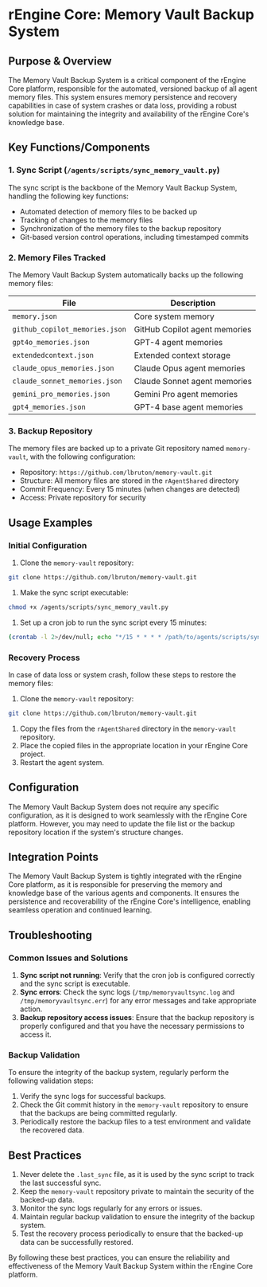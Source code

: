 # rEngine Core: Memory Vault Backup System

## Purpose & Overview

The Memory Vault Backup System is a critical component of the rEngine Core platform, responsible for the automated, versioned backup of all agent memory files. This system ensures memory persistence and recovery capabilities in case of system crashes or data loss, providing a robust solution for maintaining the integrity and availability of the rEngine Core's knowledge base.

## Key Functions/Components

### 1. Sync Script (`/agents/scripts/sync_memory_vault.py`)

The sync script is the backbone of the Memory Vault Backup System, handling the following key functions:

- Automated detection of memory files to be backed up
- Tracking of changes to the memory files
- Synchronization of the memory files to the backup repository
- Git-based version control operations, including timestamped commits

### 2. Memory Files Tracked

The Memory Vault Backup System automatically backs up the following memory files:

| File | Description |
| --- | --- |
| `memory.json` | Core system memory |
| `github_copilot_memories.json` | GitHub Copilot agent memories |
| `gpt4o_memories.json` | GPT-4 agent memories |
| `extendedcontext.json` | Extended context storage |
| `claude_opus_memories.json` | Claude Opus agent memories |
| `claude_sonnet_memories.json` | Claude Sonnet agent memories |
| `gemini_pro_memories.json` | Gemini Pro agent memories |
| `gpt4_memories.json` | GPT-4 base agent memories |

### 3. Backup Repository

The memory files are backed up to a private Git repository named `memory-vault`, with the following configuration:

- Repository: `https://github.com/lbruton/memory-vault.git`
- Structure: All memory files are stored in the `rAgentShared` directory
- Commit Frequency: Every 15 minutes (when changes are detected)
- Access: Private repository for security

## Usage Examples

### Initial Configuration

1. Clone the `memory-vault` repository:

```bash
git clone https://github.com/lbruton/memory-vault.git
```

1. Make the sync script executable:

```bash
chmod +x /agents/scripts/sync_memory_vault.py
```

1. Set up a cron job to run the sync script every 15 minutes:

```bash
(crontab -l 2>/dev/null; echo "*/15 * * * * /path/to/agents/scripts/sync_memory_vault.py") | crontab -
```

### Recovery Process

In case of data loss or system crash, follow these steps to restore the memory files:

1. Clone the `memory-vault` repository:

```bash
git clone https://github.com/lbruton/memory-vault.git
```

1. Copy the files from the `rAgentShared` directory in the `memory-vault` repository.
2. Place the copied files in the appropriate location in your rEngine Core project.
3. Restart the agent system.

## Configuration

The Memory Vault Backup System does not require any specific configuration, as it is designed to work seamlessly with the rEngine Core platform. However, you may need to update the file list or the backup repository location if the system's structure changes.

## Integration Points

The Memory Vault Backup System is tightly integrated with the rEngine Core platform, as it is responsible for preserving the memory and knowledge base of the various agents and components. It ensures the persistence and recoverability of the rEngine Core's intelligence, enabling seamless operation and continued learning.

## Troubleshooting

### Common Issues and Solutions

1. **Sync script not running**: Verify that the cron job is configured correctly and the sync script is executable.
2. **Sync errors**: Check the sync logs (`/tmp/memoryvaultsync.log` and `/tmp/memoryvaultsync.err`) for any error messages and take appropriate action.
3. **Backup repository access issues**: Ensure that the backup repository is properly configured and that you have the necessary permissions to access it.

### Backup Validation

To ensure the integrity of the backup system, regularly perform the following validation steps:

1. Verify the sync logs for successful backups.
2. Check the Git commit history in the `memory-vault` repository to ensure that the backups are being committed regularly.
3. Periodically restore the backup files to a test environment and validate the recovered data.

## Best Practices

1. Never delete the `.last_sync` file, as it is used by the sync script to track the last successful sync.
2. Keep the `memory-vault` repository private to maintain the security of the backed-up data.
3. Monitor the sync logs regularly for any errors or issues.
4. Maintain regular backup validation to ensure the integrity of the backup system.
5. Test the recovery process periodically to ensure that the backed-up data can be successfully restored.

By following these best practices, you can ensure the reliability and effectiveness of the Memory Vault Backup System within the rEngine Core platform.
